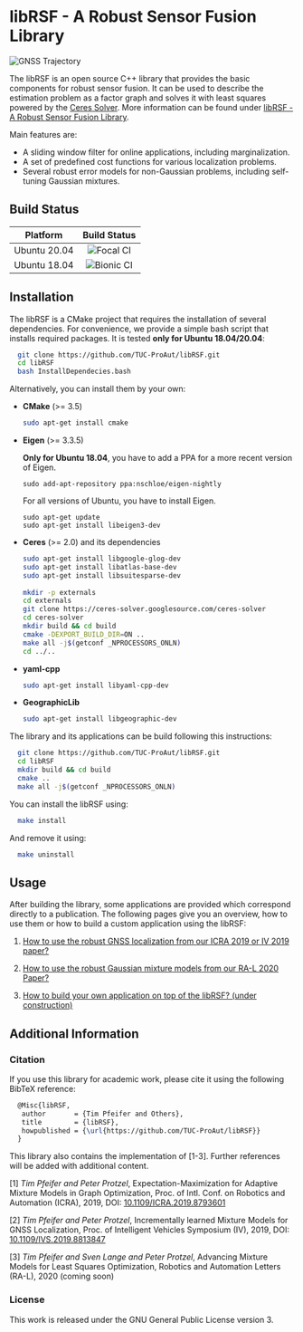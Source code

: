 # libRSF - A Robust Sensor Fusion Library
![GNSS Trajectory](./docs/img/AnimatedTrajectory2.gif)

The libRSF is an open source C++ library that provides the basic components for robust sensor fusion. It can be used to describe the estimation problem as a factor graph and solves it with least squares powered by the [Ceres Solver](http://ceres-solver.org//).
More information can be found under [libRSF - A Robust Sensor Fusion Library](https://www.tu-chemnitz.de/etit/proaut/libRSF).

Main features are:
- A sliding window filter for online applications, including marginalization.
- A set of predefined cost functions for various localization problems.
- Several robust error models for non-Gaussian problems, including self-tuning Gaussian mixtures.

## Build Status

| Platform     | Build Status  |
|:------------:|:-------------:|
| Ubuntu 20.04 | ![Focal CI](https://github.com/tipf/libRSF/workflows/Focal%20CI/badge.svg) |
| Ubuntu 18.04 | ![Bionic CI](https://github.com/tipf/libRSF/workflows/Bionic%20CI/badge.svg) |

## Installation

The libRSF is a CMake project that requires the installation of several dependencies.
For convenience, we provide a simple bash script that installs required packages.
It is tested **only for Ubuntu 18.04/20.04**:

```bash
  git clone https://github.com/TUC-ProAut/libRSF.git
  cd libRSF
  bash InstallDependecies.bash
```

Alternatively, you can install them by your own:

- **CMake** (>= 3.5)

  ```bash
  sudo apt-get install cmake
  ```

- **Eigen** (>= 3.3.5)

  **Only for Ubuntu 18.04**, you have to add a PPA for a more recent version of Eigen.

  ```
  sudo add-apt-repository ppa:nschloe/eigen-nightly
  ```

  For all versions of Ubuntu, you have to install Eigen.

  ```
  sudo apt-get update
  sudo apt-get install libeigen3-dev
  ```

- **Ceres** (>= 2.0) and its dependencies

  ```bash
  sudo apt-get install libgoogle-glog-dev
  sudo apt-get install libatlas-base-dev
  sudo apt-get install libsuitesparse-dev
    
  mkdir -p externals
  cd externals
  git clone https://ceres-solver.googlesource.com/ceres-solver
  cd ceres-solver
  mkdir build && cd build
  cmake -DEXPORT_BUILD_DIR=ON ..
  make all -j$(getconf _NPROCESSORS_ONLN)
  cd ../..
  ```

- **yaml-cpp**

  ```bash
  sudo apt-get install libyaml-cpp-dev
  ```

- **GeographicLib**

  ```bash
  sudo apt-get install libgeographic-dev
  ```

The library and its applications can be build following this instructions:

```bash
  git clone https://github.com/TUC-ProAut/libRSF.git
  cd libRSF
  mkdir build && cd build
  cmake ..
  make all -j$(getconf _NPROCESSORS_ONLN)
```

You can install the libRSF using:

```bash
  make install
```

And remove it using:

```bash
  make uninstall
```

## Usage

After building the library, some applications are provided which correspond directly to a publication.
The following pages give you an overview, how to use them or how to build a custom application using the libRSF:

1. [How to use the robust GNSS localization from our ICRA 2019 or IV 2019 paper?](docs/GNSS.md)

2. [How to use the robust Gaussian mixture models from our RA-L 2020 Paper?](docs/ROBUST.md)

3. [How to build your own application on top of the libRSF? (under construction)](docs/CUSTOM.md)

## Additional Information

### Citation

If you use this library for academic work, please cite it using the following BibTeX reference:

```latex
  @Misc{libRSF,
   author       = {Tim Pfeifer and Others},
   title        = {libRSF},
   howpublished = {\url{https://github.com/TUC-ProAut/libRSF}}
  }
```

This library also contains the implementation of [1-3]. Further references will be added with additional content.

[1] *Tim Pfeifer and Peter Protzel*, Expectation-Maximization for Adaptive Mixture Models in Graph Optimization, Proc. of Intl. Conf. on Robotics and Automation (ICRA), 2019, DOI: [10.1109/ICRA.2019.8793601](https://doi.org/10.1109/ICRA.2019.8793601)

[2] *Tim Pfeifer and Peter Protzel*, Incrementally learned Mixture Models for GNSS Localization, Proc. of Intelligent Vehicles Symposium (IV), 2019, DOI: [10.1109/IVS.2019.8813847](https://doi.org/10.1109/IVS.2019.8813847)

[3] *Tim Pfeifer and Sven Lange and Peter Protzel*, Advancing Mixture Models for Least Squares Optimization, Robotics and Automation Letters (RA-L), 2020 (coming soon)

### License

This work is released under the GNU General Public License version 3.
